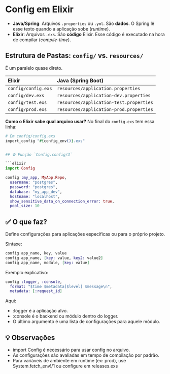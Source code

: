 # Config em Elixir

-   **Java/Spring**: Arquivos `.properties` ou `.yml`. São **dados**. O Spring lê esse texto quando a aplicação sobe (*runtime*).
-   **Elixir**: Arquivos `.exs`. São **código** Elixir. Esse código é executado na hora de compilar (*compile-time*).

## Estrutura de Pastas: `config/` vs. `resources/`

É um paralelo quase direto.

| Elixir | Java (Spring Boot) |
| :--- | :--- | 
| `config/config.exs` | `resources/application.properties` | 
| `config/dev.exs` | `resources/application-dev.properties` |
| `config/test.exs` | `resources/application-test.properties` |
| `config/prod.exs` | `resources/application-prod.properties` |

**Como o Elixir sabe qual arquivo usar?**
No final do `config.exs` tem essa linha:
```elixir
# Em config/config.exs
import_config "#{config_env()}.exs"


## ⚙️ Função `Config.config/3`

```elixir
import Config

config :my_app, MyApp.Repo,
  username: "postgres",
  password: "postgres",
  database: "my_app_dev",
  hostname: "localhost",
  show_sensitive_data_on_connection_error: true,
  pool_size: 10
```

## ✅ O que faz?
Define configurações para aplicações específicas ou para o próprio projeto.

Sintaxe:
```elixir
config app_name, key, value
config app_name, [key: value, key2: value2]
config app_name, module, [key: value]
```

Exemplo explicativo:

```elixir
config :logger, :console,
  format: "$time $metadata[$level] $message\n",
  metadata: [:request_id]
```

Aqui:

- :logger é a aplicação alvo.
- :console é o backend ou módulo dentro do logger.
- O último argumento é uma lista de configurações para aquele módulo.

## 💡 Observações
- import Config é necessário para usar config no arquivo.
- As configurações são avaliadas em tempo de compilação por padrão.
- Para variáveis de ambiente em runtime (ex: prod), use System.fetch_env!/1 ou configure em releases.exs